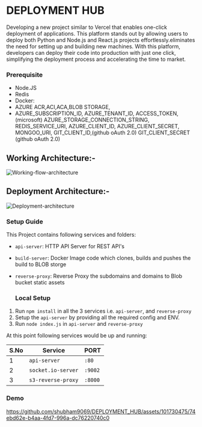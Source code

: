 # DEPLOYMENT HUB 

Developing a new project similar to Vercel that enables one-click deployment of applications. This platform stands out by allowing users to deploy both Python and Node.js and React.js projects effortlessly.eliminates the need for setting up and building new machines. With this platform, developers can deploy their code into production with just one click, simplifying the deployment process and accelerating the time to market.

  ### Prerequisite
- Node.JS
- Redis
- Docker:
- AZURE ACR,ACI,ACA,BLOB STORAGE,
-   AZURE_SUBSCRIPTION_ID,
    AZURE_TENANT_ID,
    ACCESS_TOKEN,(microsoft)
    AZURE_STORAGE_CONNECTION_STRING,
    REDIS_SERVICE_URI,
    AZURE_CLIENT_ID,
    AZURE_CLIENT_SECRET,
    MONGOO_URI,
    GIT_CLIENT_ID,(github oAuth 2.0)
    GIT_CLIENT_SECRET (github oAuth 2.0)


  ## Working Architecture:-
![Working-flow-architecture](https://github.com/shubham9069/DEPLOYMENT_HUB/assets/101730475/48bac3d1-4fe3-4757-9a65-0a1b87bb2763)


  ## Deployment Architecture:-
![Deployment-architecture](https://github.com/shubham9069/DEPLOYMENT_HUB/assets/101730475/e950ddab-61d9-4b59-973c-5407c09d390d)

  ### Setup Guide

This Project contains following services and folders:

- `api-server`: HTTP API Server for REST API's
- `build-server`: Docker Image code which clones, builds and pushes the build to BLOB storge
- `reverse-proxy`: Reverse Proxy the subdomains and domains to Blob bucket static assets


  ### Local Setup

1. Run `npm install` in all the 3 services i.e. `api-server`, and `reverse-proxy`
3. Setup the `api-server` by providing all the required config and ENV.
4. Run `node index.js` in `api-server` and `reverse-proxy`

At this point following services would be up and running:

| S.No | Service            | PORT    |
| ---- | ------------------ | ------- |
| 1    | `api-server`       | `:80` |
| 2    | `socket.io-server` | `:9002` |
| 3    | `s3-reverse-proxy` | `:8000` |

### Demo



https://github.com/shubham9069/DEPLOYMENT_HUB/assets/101730475/74ebd62e-b4aa-4fd7-996a-dc76220740c0

